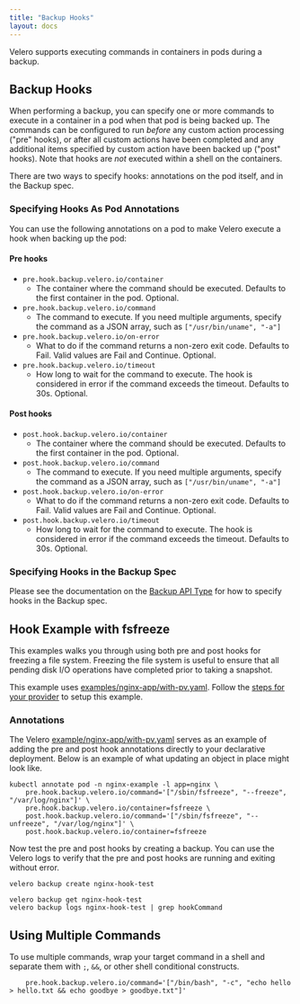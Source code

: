 ```yaml
---
title: "Backup Hooks"
layout: docs
---
```


Velero supports executing commands in containers in pods during a backup.

## Backup Hooks

When performing a backup, you can specify one or more commands to execute in a container in a pod
when that pod is being backed up. The commands can be configured to run *before* any custom action
processing ("pre" hooks), or after all custom actions have been completed and any additional items
specified by custom action have been backed up ("post" hooks). Note that hooks are _not_ executed within a shell
on the containers.

There are two ways to specify hooks: annotations on the pod itself, and in the Backup spec.

### Specifying Hooks As Pod Annotations

You can use the following annotations on a pod to make Velero execute a hook when backing up the pod:

#### Pre hooks

* `pre.hook.backup.velero.io/container`
  * The container where the command should be executed. Defaults to the first container in the pod. Optional.
* `pre.hook.backup.velero.io/command`
  * The command to execute. If you need multiple arguments, specify the command as a JSON array, such as `["/usr/bin/uname", "-a"]`
* `pre.hook.backup.velero.io/on-error`
  * What to do if the command returns a non-zero exit code.  Defaults to Fail. Valid values are Fail and Continue. Optional.
* `pre.hook.backup.velero.io/timeout`
  * How long to wait for the command to execute. The hook is considered in error if the command exceeds the timeout. Defaults to 30s. Optional.


#### Post hooks

* `post.hook.backup.velero.io/container`
  * The container where the command should be executed. Defaults to the first container in the pod. Optional.
* `post.hook.backup.velero.io/command`
  * The command to execute. If you need multiple arguments, specify the command as a JSON array, such as `["/usr/bin/uname", "-a"]`
* `post.hook.backup.velero.io/on-error`
  * What to do if the command returns a non-zero exit code.  Defaults to Fail. Valid values are Fail and Continue. Optional.
* `post.hook.backup.velero.io/timeout`
  * How long to wait for the command to execute. The hook is considered in error if the command exceeds the timeout. Defaults to 30s. Optional.

### Specifying Hooks in the Backup Spec

Please see the documentation on the [Backup API Type][1] for how to specify hooks in the Backup
spec.

## Hook Example with fsfreeze

This examples walks you through using both pre and post hooks for freezing a file system. Freezing the
file system is useful to ensure that all pending disk I/O operations have completed prior to taking a snapshot.

This example uses [examples/nginx-app/with-pv.yaml][2]. Follow the [steps for your provider][3] to
setup this example.

### Annotations

The Velero [example/nginx-app/with-pv.yaml][2] serves as an example of adding the pre and post hook annotations directly
to your declarative deployment. Below is an example of what updating an object in place might look like.

```shell
kubectl annotate pod -n nginx-example -l app=nginx \
    pre.hook.backup.velero.io/command='["/sbin/fsfreeze", "--freeze", "/var/log/nginx"]' \
    pre.hook.backup.velero.io/container=fsfreeze \
    post.hook.backup.velero.io/command='["/sbin/fsfreeze", "--unfreeze", "/var/log/nginx"]' \
    post.hook.backup.velero.io/container=fsfreeze
```

Now test the pre and post hooks by creating a backup. You can use the Velero logs to verify that the pre and post
hooks are running and exiting without error.

```shell
velero backup create nginx-hook-test

velero backup get nginx-hook-test
velero backup logs nginx-hook-test | grep hookCommand
```

## Using Multiple Commands

To use multiple commands, wrap your target command in a shell and separate them with `;`, `&&`, or other shell conditional constructs.

```shell
    pre.hook.backup.velero.io/command='["/bin/bash", "-c", "echo hello > hello.txt && echo goodbye > goodbye.txt"]'
```


[1]: api-types/backup.md
[2]: https://github.com/reynencourt/velero/blob/v1.5.1/examples/nginx-app/with-pv.yaml
[3]: cloud-common.md
